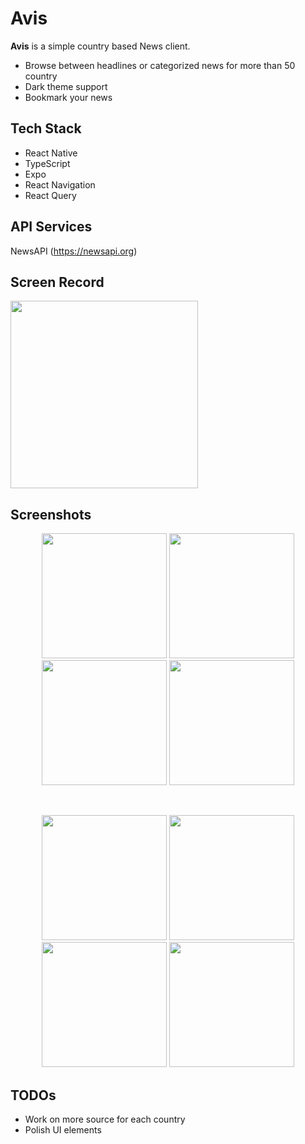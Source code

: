 # Avis

<strong>Avis</strong> is a simple country based News client.

- Browse between headlines or categorized news for more than 50 country
- Dark theme support
- Bookmark your news

## Tech Stack

- React Native
- TypeScript
- Expo
- React Navigation
- React Query

## API Services

NewsAPI (https://newsapi.org)

## Screen Record

<img src="https://user-images.githubusercontent.com/123827714/216619995-1ddc1b28-8f52-4fd3-b4fa-b1a63c747205.gif" width="300">

## Screenshots

<p align="center">
  <img src="https://github.com/federicogdev/readmetest/blob/main/assets/screenshots/2.png" width="200">
  <img src="https://github.com/federicogdev/readmetest/blob/main/assets/screenshots/3.png" width="200">
  <img src="https://github.com/federicogdev/readmetest/blob/main/assets/screenshots/4.png" width="200">
  <img src="https://github.com/federicogdev/readmetest/blob/main/assets/screenshots/5.png" width="200">
  
</p>
<br>
<p align="center">
  <img src="https://github.com/federicogdev/readmetest/blob/main/assets/screenshots/6.png" width="200">
  <img src="https://github.com/federicogdev/readmetest/blob/main/assets/screenshots/7.png" width="200">
  <img src="https://github.com/federicogdev/readmetest/blob/main/assets/screenshots/8.png" width="200">
  <img src="https://github.com/federicogdev/readmetest/blob/main/assets/screenshots/9.png" width="200">
</p>

## TODOs

- Work on more source for each country
- Polish UI elements
